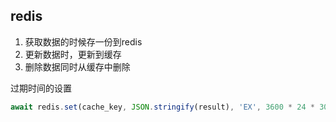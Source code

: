 ## redis
1. 获取数据的时候存一份到redis
2. 更新数据时，更新到缓存
3. 删除数据同时从缓存中删除

过期时间的设置
```js
await redis.set(cache_key, JSON.stringify(result), 'EX', 3600 * 24 * 30);
```